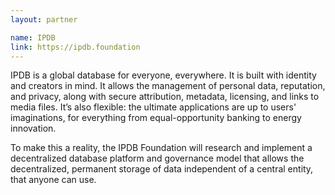 ```yaml
---
layout: partner

name: IPDB
link: https://ipdb.foundation
---
```


IPDB is a global database for everyone, everywhere. It is built with identity and creators in mind. It allows the management of personal data, reputation, and privacy, along with secure attribution, metadata, licensing, and links to media files. It’s also flexible: the ultimate applications are up to users' imaginations, for everything from equal-opportunity banking to energy innovation.

To make this a reality, the IPDB Foundation will research and implement a decentralized database platform and governance model that allows the decentralized, permanent storage of data independent of a central entity, that anyone can use.
